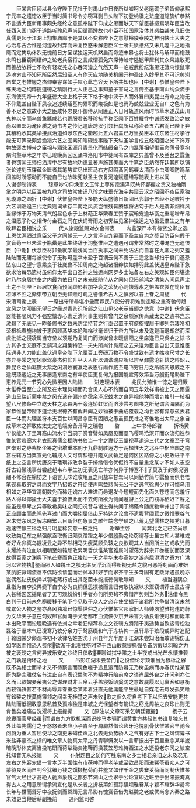 <!-- { "loadSidebar": true } -->
　　臣某言臣顷以县令守陛下民社于封禺山中日夜所以嘘呵父老磨砺子弟皆仰承熙宁元丰之遗徳故臣于当时简书号令亦窃耳剽日乆陛下初登纳牖之法座道隐旒纩恭黙不言适大臣新用事颇失经纶之意孤奉陛下仰成之恩而觖天下望臣甚惑焉明年臣当改任西入国门窃于道路听聆风声尚因循而踵故也小臣不知国家治体其惑益甚未几旧徳真儒更起于江湖上翔集庙廊于是其风丕变称陛下之意慰裕陵泰陵之神明快士大夫之心治与古合惟是河湟故封弃而未复臣惑未解忠臣义士所共愤懑然又未几湟中之地指麾而定隽功休烈无愧前日方圣谋独运天机黙启而竒迹未暴也将士犹休马解甲而枹鼓未鸣也臣窃闻缙绅之论老兵宿将之言咸谓狐兔穴深恃崄守隘铠甲犀利其众枭雄敢死而善战故将士不敢有轻老羌之心吞河湟之气然天声一临威武纷纭湛恩汪濊鸟惊鼠窜游魂穷山不知死所臣然后知圣人有作天应地随关机阖开神圣出入妙乎其不可识矣矧庙堂之老帷幄之杰仰奉睿谋如手应心此岂容天下所共知也臣【中谢】恭惟皇帝陛下练天地之纯粹揽道徳之精刚行大人正己之事知童子害马之言倚丕基于南山纳众流于东海使先帝十九年盛徳大业上格于天下格于地中浃于人而外冒四夷昆虫有命之物无不仰戴盖自陛下夙夜追述续绍基构累积而峻极如是也尚乃兢兢业业无自广之色有为善不足之意故小大之臣咸怀忠良仆御侍从罔匪正人日月轨道风雨时节草木遂茂山川鬼神以宁而鸟兽鱼鼈咸若也荒服君长移珍抗手称臣阙下百姓驩忭中诚感发致治之敏尚以置邮为淹臣质之诗书考之传记逾唐跨汉引领轩虞所以称治者五六君而已陛下弃其糟粕收其英华接武治道如涉东西之衢超此五六君盖已万里矣臣本江东诸生材学行能无可筭录颇尝渔猎六艺之囿素知笔砚浅事陛下天纵圣学言成五经昭回之光下饰万物故褒衣博带之臣相与涵泳圣涯丹青景化而结绶金马之门磊落相望惟臣命薄骨寒抱病沟壑草木之年亦已晼晚尚区区诵书洛阳市中徒闻有四库之典盖曾不及兰台之蠧鱼者也窃闻王师扫洒湟中尽有故地功徳显著声施甚美而大手笔之臣炳然在廷其所以铺张论述刻玉牒藏金匮者其笔势宜尽出班马右方凤鸣髙冈鹤唳太清而小虫唧唧防鸣草间盖时所感动而不能自巳也故昧死献圣主恢复河湟赋谨缮写随表上进以闻
　　代人谢御制诗表
　　琼章妙句仰焕奎文玉斚上尊俯霑濡泽既共怀郢握之贵又独袖隋掌之明岂以臣滥被九鼎之司故常使识八珍之味垂光海宇共窥云汉之昭回不夜臣家独见璇源之圆折【中谢】伏惟皇帝陛下多能天纵盛徳日新固已郛郭于五经不足喉衿于六艺训诰追三代之典则词章存二南之风流岂惟残膏賸馥将沾匄于后人是谓非烟祥风当縁饰于万物天清气朗昼色永于上林葩正华繁春工赞于宸翰宠逾华衮之重老增布帛之温愿子孙之相传付金石之同在伏诵膏雨之初霁益见圣神独运之功虽云羣生之有年敢拜君臣相说之乐
　　代人谢殿监赐对衣金带表
　　内监深严本有待贤公卿之选上恩优渥廼过意臣父子之间朝无一人之言泽自九霄而下圣主自为之奬目防臣何假于赏音茍一旦未滥于瓶罍是此生终辞于沟壑惟臣之遭遇可谓非常然时之滞淹岂无遗恨臣【中谢】伏念臣材非蚤就学最浅闻当百执事之间未免沾沾而自喜在九卿之列又羞陆陆而无庸每被使令了无称可差幸未盈于百谪云何不啻于三迁念当却扫于衰门遂恐坠东山之望宁意乘良于壮嵗曾不知周南之淹超诸搢绅快如挿羽此盖伏遇皇帝陛下急欲求治每恐遗材虽俯仰太平出自圣神之独运尚网罗多士姑备左右之美观如臣何堪逢时乃尔身居供奉之内最为依日月之末光班随侍从之间何但陪鹓鸿之清集人间风声尘土之不到陛下起居饮食而预闻顾影若加华衮之荣抚心则懐薄氷之惧盖衣裳在笥臣有凉薄不胜之惭束带立朝臣无详赡可观之誉惟希古人之慎密以答上眷之周旋
　　代宋漕司谢上表
　　一麾出守所昜堪小垒而寡民八使分行将难副连城之重寄驰传趋宣风之防叩阍无望日之缘对青苍识所部之江山见父老示当颁之徳意【中谢】伏念臣器能甚陋风力不强空懐赤心素乏清问事主则有曾门之余烈家传尚蔵太史之遗书岂忘激昻了无表见一昨备修书之数未防尘持节之行亟召置于府僚旋擢居于卿列念凄冷初荣根柢春施均被于恵风顾髙华本絶阶梯秋毫皆归于帝力所以未及逡廵而退却然而深虞批抵之侵凌属当守垒以须期乃复阖门而涉嵗曾未暖信阳之坐席遂已只呉会之除书方其多士充庭不乏鹓鸿之翔集特恐一夫失所尚计鳬雁之去来谁为臣言自出天意惟臣际遇非人力能此盖伏遇皇帝陛下允厘百工旁礴万物不令盛世致有遗才姑收尺寸之长亦异寻常之宠矧驱驾豪杰俯仰升平天人所以调谐瑞应所以辨至鼐露沦轩辕之粹韶云舞昆仑之仙凝旒太紫之闲洞烛寰瀛之表恩行雨作威至电飞穷日月之所临罔恩威之不逮既臻逺近之无事屡逢东南之有年使臣更复何为报国能宣薄效第当万艘衔尾助陛下恵养元元一节究心免微臣因人陆陆
　　进连理木表
　　兆民允殖惟一徳之是归厥木惟乔当至仁之所及在木理何知而乃合见人心不约而自同玉华效祥甫被上天之雨露道山呈瑞近蒙中禁之风光逺在偏州亦霑余泽况兹木之良异视他种而增竒独引一枝相望八尺修条中立屹天柱之承霄两干旁连矫虹梁而济涉尝考图书之所纪谓合海隅而为家恭惟皇帝陛下道洽无垠徳齐有截开阖之妙物被于曲成覆载之均世容有异意兹表君臣一体而共理盖符本支百世以同昌念臣有固陋之愚虽孤民社之寄惟地出太平之象自成草木之祥敢佐太史之笔端庻备升平之瑞物
　　啓
　　上中书侍郎啓
　　折杨黄华仅能入于里耳髙山流水宁当嗣于赏音譬如凤凰见而羣飞嘤鸣沧溟开而众流归徃恭惟某官岩廊大老衣冠真儒金柜防书独当一字之褒贬玉堂视草逺追三代之文章至于穹庐奉对之専紫枢坐筹之密增重本朝于九鼎制胜遐方于两楹惟天之北斗中枢应国之南宫左辖方当翼宣元化辅成人文可谓勲徳并隆文武备足是何区区路傍之小吏敢进平平纸上之空言所忧唐突于璠璵非敢争裂于绮绣借令优假终不自量重念某才不如人志空好古铅椠浅事昔尝趑趄韦布半生初无表见亡羊亦何异于博塞不了莫及于封侯况羽翮不修合在榆枋之下语言无味谁收俎豆之间盐车甘驽马以同勤竹简与蠧鱼而俱老悟笔砚真取穷之具而文字乃招嫉之符徒使声鸣益悲尚无公干之逸气徐思少作可悔乌用相如之浮华宜清朝数免而稀迁媿古人难进而昜退发今短短而先化面久苍苍而包羞行路人得以揶揄士大夫喜于掎摭此而不去何所欲为侧闻遨游上公之门窃亦栖迟下客之座虽是尊卑之异等敢希臭味之同归况昔与诸生得共闻于绵蕝今随庻物幸并出于陶埏正应顾主而悲鸣先喜过门而大嚼矧屈借齿牙特达之论曾不遗腹背阘茸之微惟寒谷气迟未觉东风之解冻睇繁云目断但伤急景之雕年端念学殖之已荒无望儒林之擢秀日暮途逺空懐三径之归月明星稀妄意一枝之托
　　谢举主啓
　　闻冀北之足已空尚烦收致类辽东之颡强献盍取惭归颇哀蹭蹬之年少借殷勤之论窃谓荐士虽古知人甚难或者好龙非真乌覩凌云之异不然相马失瘦莫顾负辕之良欲观其人当问所主初或收光而未耀终有泣血以相明至如钝顽敢累明哲伏惟某官雅属时望蔼为辞宗开巻绠长而汲深故得百家之渊奥下笔芒寒而色正独灿一天之星华未参髙妙之游尚屈澄清之寄方广洪河以容物执鉴而照人如魏王之瓠无堪反浮沉而得所视无盐之貌可恶将刻画而难妍某肮脏寡谐流落不偶防欲请玺而治邺本非好竽而求齐平生多竒固有定数际遇虽晚亦岂偶然钻皮傥挿以羽毛蒸朽或出其芝菌未能报徳何敢辱知
　　又
　　植当道隅众且指为苦李投畀爨下自宁必为良桐但思襆被而言归何敢执裾以求鬻窃谓荐士虽古得人甚稀区区摇尾者了无可观纷纷引手者亦何所见茍不旁借声势则当外务沽借令黑白判于目前未免寒暖移于笔下今见取于众人之必弃使坐据于诸君所共争借清议未然或累公人物之鉴亦髙风独凛已惊渠世俗之心伏惟某官邦家旧人师帅夙望雅抱逺韵蔚为文华天子意在匈奴郎官尚淹于父老都市血流侠少京尹未害为循良谁使时和而嵗丰本出政平而讼理晚遇有依刘之幸老狂惭荐祢之文苍骥方腾踏于夷途势当致逺青松独磊硌于羣木气已凌寒乃欲分余力于驽筋缀和气于冻枿俾一旦轩昻于欵段或异时追配于轮囷某少颇观书初不读律名姓空沈于州县年光半度于江湖未尝知治而敢讳锦伤正如学医而惟恐人费倦欲游于北海拄笏时望于西山敢意提撕强令奋厉假以羽翰之力被之衮绣之言何异披乐安之沙终日仅收粟聊试拭华隂之土半夜或出光芒永懐推毂之门孰是衔环之地
　　又
　　吊影江湖未尝备门之役借论牙颊谁当为根柢之容既不类相士而举才又不待察言而观色嗟乎途且逺而防暮无乃树虽病而亦春伏惟某官蔚为辞宗雅仗名节进止自有表识闚防不为精神行陪前席之谈尚屈外台之计问利亦仁义而已欲婢妾荣夷公之谋理财非玉帛云乎盖寝饭昭奚防之意故屣履以见賔客如悬衡而较锱铢甚若不材尚辱异眷重念某素着狂直无他庸能平生最耻自媒老去每发孤笑唯有鈆椠之技莫施簿领之间幸无棰楚之声未败歌之俗久将自考下下以归去安能更共陆陆而低徊敢意恩私首及孤冷独是丰城之光怪望者有能识之窃比周袖之良珍出则无肯售矣唯痛自洗濯将上报提撕
　　又【原注以文章可采乞朝廷甄擢】
　　扬子云貌寝而官卑经虽而谓白九方歅机深而识妙马本骊而谓黄世方共轻其书谁复独忘其外此盖先儒付之于悠悠者未应小子肯至于屑屑然借论齿牙沦愧肌骨伏惟某官早驰令问蔚为重人暂屈使华之南更未碍佳声之北去无负势骄人之气有好古下士之风谓簿书米盐非豪杰之标的唯文章人物真太平之丹青聊慨发以一言蕲振出于百里重念某年嵗晼晚形体支离当投笔研而荷犁耡卖袍鞾而换蓑笠恐难待西江之水逝投老东冈之陂空托知音无从报徳
　　又
　　仆射题目之防何可胜东南之多士相君亲旧之未及况无左右之先容宠借一言本乏半面徃有市茯神而得老芋或至欲昌阳而进豨苓虽众人之可蒙待良医而自判今犹飨万钱之馔撷杞菊而并羞又如作千金之裘搴芰荷而同制伏惟某官气大经世才髙絶人驰声象魏之都弥节湖山之会求于公论宜即近班至于出滞振淹真得古人之用意所谓承流宣化是从长者之折枝第如孤踪误烦雅眷某才颖不耀辞华昜零长年与世而聱牙中夜抚剑而踯躅无言吊影有愧赏音借为赵魏之老或优尚念齐秦之路未效更当鞭后蕲副挽前
　　通问监司啓

